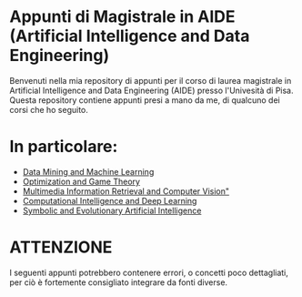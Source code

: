 # Appunti di Magistrale in AIDE (Artificial Intelligence and Data Engineering)

Benvenuti nella mia repository di appunti per il corso di laurea magistrale in Artificial Intelligence and Data Engineering (AIDE) presso l'Univesità di Pisa. 
Questa repository contiene appunti presi a mano da me, di qualcuno dei corsi che ho seguito. 

# In particolare:
- <a href="https://github.com/gabrielemarino-gm/Appunti-AIDE-unipi/tree/main/Data%20Mining%20and%20Machine%20Learning">Data Mining and Machine Learning </a>
- <a href="https://github.com/gabrielemarino-gm/Appunti-AIDE-unipi/tree/main/Optimization%20and%20Game%20Theory">Optimization and Game Theory</a>
- <a href="https://github.com/gabrielemarino-gm/Appunti-AIDE-unipi/tree/main/Multimedia%20Information%20Retrieval%20and%20Computer%20Vision">Multimedia Information Retrieval and Computer Vision"</a>
- <a href="https://github.com/gabrielemarino-gm/Appunti-AIDE-unipi/tree/main/Computational%20Intelligence%20and%20Deep%20Learning">Computational Intelligence and Deep Learning</a>
- <a href="https://github.com/gabrielemarino-gm/Appunti-AIDE-unipi/tree/main/Symbolic%20and%20Evolutionary%20Artificial%20Intelligence">Symbolic and Evolutionary Artificial Intelligence</a>

# ATTENZIONE
I seguenti appunti potrebbero contenere errori, o concetti poco dettagliati, per ciò è fortemente consigliato integrare da fonti diverse.
